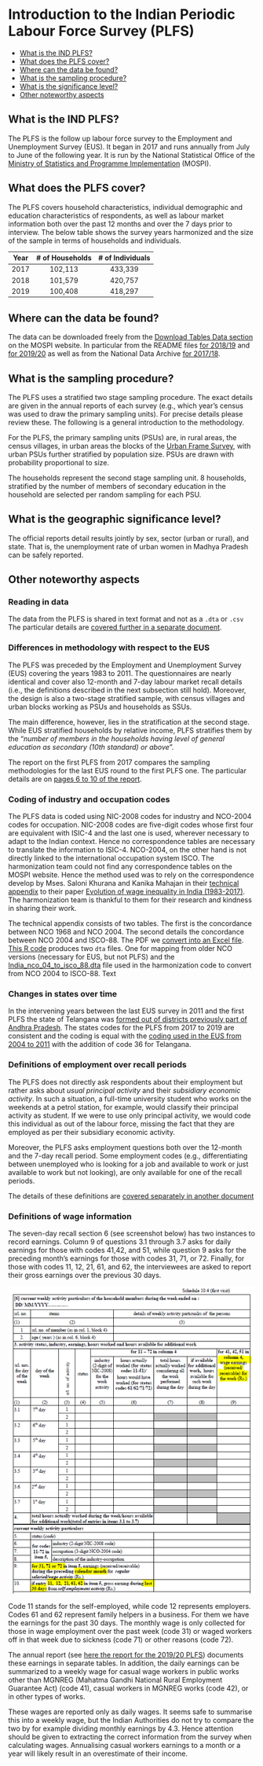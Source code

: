 # Introduction to the Indian Periodic Labour Force Survey (PLFS)

- [What is the IND PLFS?](#what-is-the-ind-plfs)
- [What does the PLFS cover?](#what-does-the-plfs-cover)
- [Where can the data be found?](#where-can-the-data-be-found)
- [What is the sampling procedure?](#what-is-the-sampling-procedure)
- [What is the significance level?](#what-is-the-geographic-significance-level)
- [Other noteworthy aspects](#other-noteworthy-aspects)

## What is the IND PLFS?

The PLFS is the follow up labour force survey to the Employment and Unemployment Survey (EUS). It began in 2017 and runs annually from July to June of the following year. It is run by the National Statistical Office of the [Ministry of Statistics and Programme Implementation]( http://www.mospi.nic.in/) (MOSPI).

## What does the PLFS cover?

The PLFS covers household characteristics, individual demographic and education characteristics of respondents, as well as labour market information both over the past 12 months and over the 7 days prior to interview. The below table shows the survey years harmonized and the size of the sample in terms of households and individuals.

| Year	| # of Households	| # of Individuals	|
| :------:	| :-------:		| :-------:	 	|
| 2017	| 102,113		| 433,339		|
| 2018	| 101,579		| 420,757		|
| 2019	| 100,408		| 418,297		|

## Where can the data be found?

The data can be downloaded freely from the [Download Tables Data section]( https://mospi.gov.in/web/mospi/download-tables-data) on the MOSPI website. In particular from the README files [for 2018/19](https://mospi.gov.in/documents/213904/531813//README_demo1608274556988.pdf/2281ebcd-eb19-1468-dce0-23a6ea3a7b02) and [for 2019/20](https://mospi.gov.in/documents/213904/1216623//READMEM1627035725633.pdf/77c18981-9c85-a04a-3a35-af31ce8ce685) as well as from the National Data Archive [for 2017/18](http://microdata.gov.in/nada43/index.php/catalog/146).

## What is the sampling procedure?

The PLFS uses a stratified two stage sampling procedure. The exact details are given in the annual reports of each survey (e.g., which year’s census was used to draw the primary sampling units). For precise details please review these. The following is a general introduction to the methodology. 

For the PLFS, the primary sampling units (PSUs) are, in rural areas, the census villages, in urban areas the blocks of the [Urban Frame Survey](http://mospi.nic.in/urban-frame-surveyufs), with urban PSUs further stratified by population size. PSUs are drawn with probability proportional to size. 

The households represent the second stage sampling unit. 8 households, stratified by the number of members of secondary education in the household are selected per random sampling for each PSU.

## What is the geographic significance level?

The official reports detail results jointly by sex, sector (urban or rural), and state. That is, the unemployment rate of urban women in Madhya Pradesh can be safely reported.

## Other noteworthy aspects

### Reading in data

The data from the PLFS is shared in text format and not as a `.dta` or `.csv` The particular details are [covered further in a separate document](Reading_in_PLFS_data.md).

### Differences in methodology with respect to the EUS

The PLFS was preceded by the Employment and Unemployment Survey (EUS) covering the years 1983 to 2011. The questionnaires are nearly identical and cover also 12-month and 7-day labour market recall details (i.e., the definitions described in the next subsection still hold). Moreover, the design is also a two-stage stratified sample, with census villages and urban blocks working as PSUs and households as SSUs.

The main difference, however, lies in the stratification at the second stage. While EUS stratified households by relative income, PLFS stratifies them by the “*number of members in the households having level of general education as secondary (10th standard) or above*”.

The report on the first PLFS from 2017 compares the sampling methodologies for the last EUS round to the first PLFS one. The particular details are on [pages 6 to 10 of the report](/Support/Country%20Survey%20Details/IND/EUS/utilities/AR_PLFS_2017.pdf).

### Coding of industry and occupation codes

The PLFS data is coded using NIC-2008 codes for industry and NCO-2004 codes for occupation. NIC-2008 codes are five-digit codes whose first four are equivalent with ISIC-4 and the last one is used, wherever necessary to adapt to the Indian context. Hence no correspondence tables are necessary to translate the information to ISIC-4.
NCO-2004, on the other hand is not directly linked to the international occupation system ISCO. The harmonization team could not find any correspondence tables on the MOSPI website. Hence the method used was to rely on the correspondence develop by Mses. Saloni Khurana and Kanika Mahajan in their [technical appendix](/Support/Country%20Survey%20Details/IND/PLFS/utilities/NCO_concordance.pdf) to their paper [Evolution of wage inequality in India (1983-2017)](/Support/Country%20Survey%20Details/IND/PLFS/utilities/wp2020-167.pdf). The harmonization team is thankful to them for their research and kindness in sharing their work.

The technical appendix consists of two tables. The first is the concordance between NCO 1968 and NCO 2004. The second details the concordance between NCO 2004 and ISCO-88. The PDF we [convert into an Excel file](/Support/Country%20Survey%20Details/IND/PLFS/utilities/occupation_correspondences.xlsx). [This R code](/Support/Country%20Survey%20Details/IND/PLFS/utilities/convert_occup_concordance_to_dta.R) produces two `dta` files. One for mapping from older NCO versions (necessary for EUS, but not PLFS) and the [India_nco_04_to_isco_88.dta](/Support/Country%20Survey%20Details/IND/PLFS/utilities/India_nco_04_to_isco_88.dta) file used in the harmonization code to convert from NCO 2004 to ISCO-88.
Text

### Changes in states over time

In the intervening years between the last EUS survey in 2011 and the first PLFS the state of Telangana was [formed out of districts previously part of Andhra Pradesh](https://en.wikipedia.org/wiki/Andhra_Pradesh_Reorganisation_Act,_2014). The states codes for the PLFS from 2017 to 2019 are consistent and the coding is equal with the [coding used in the EUS from 2004 to 2011](/Support/Country%20Survey%20Details/IND/EUS/Definitions_of_employment_over_recall_periods.md) with the addition of code 36 for Telangana.

### Definitions of employment over recall periods


The PLFS does not directly ask respondents about their employment but rather asks about *usual principal activity* and their *subsidiary economic activity*. In such a situation, a full-time university student who works on the weekends at a petrol station, for example, would classify their principal activity as student. If we were to use only principal activity, we would code this individual as out of the labour force, missing the fact that they are employed as per their subsidiary economic activity.

Moreover, the PLFS asks employment questions both over the 12-month and the 7-day recall period. Some employment codes (e.g., differentiating between unemployed who is looking for a job and available to work or just available to work but not looking), are only available for one of the recall periods. 

The details of these definitions are [covered separately in another document](Definitions_of_employment_over_recall_periods.md)

### Definitions of wage information

The seven-day recall section 6 (see screenshot below) has two instances to record earnings. Column 9 of questions 3.1 through 3.7 asks for daily earnings for those with codes 41,42, and 51, while question 9 asks for the preceding month’s earnings for those with codes 31, 71, or 72. Finally, for those with codes 11, 12, 21, 61, and 62, the interviewees are asked to report their gross earnings over the previous 30 days.

![Screenshot of questionnaire](/Support/Country%20Survey%20Details/IND/PLFS/utilities/earnings_questions.PNG)

Code 11 stands for the self-employed, while code 12 represents employers. Codes 61 and 62 represent family helpers in a business. For them we have the earnings for the past 30 days. The monthly wage is only collected for those in wage employment over the past week (code 31) or waged workers off in that week due to sickness (code 71) or other reasons (code 72).

The annual report (see [here the report for the 2019/20 PLFS](/Support/Country%20Survey%20Details/IND/EUS/utilities/Annual_Report_PLFS_2019_20.pdf)) documents these earnings in separate tables. In addition, the daily earnings can be summarized to a weekly wage for casual wage workers in public works other than MGNREG (Mahatma Gandhi National Rural Employment Guarantee Act) (code 41), casual workers in MGNREG works (code 42), or in other types of works.

These wages are reported only as daily wages. It seems safe to summarise this into a weekly wage, but the Indian Authorities do not try to compare the two by for example dividing monthly earnings by 4.3. Hence attention should be given to extracting the correct information from the survey when calculating wages. Annualising casual workers earnings to a month or a year will likely result in an overestimate of their income.

